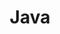---
title: Java
excerpt: ''
deprecated: false
hidden: false
metadata:
  title: ''
  description: ''
  robots: index
next:
  description: ''
---